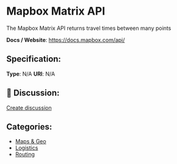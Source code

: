 # Mapbox Matrix API


The Mapbox Matrix API returns travel times between many points

**Docs / Website**: https://docs.mapbox.com/api/

## Specification:
**Type**:  N/A 
**URI**:  N/A 

## 💬 Discussion:
[Create discussion](https://github.com/apis-list/apis-list/discussions/new)

## Categories:
- [Maps & Geo](https://github.com/apis-list/apis-list#maps-and-geo)
- [Logistics](https://github.com/apis-list/apis-list#logistics)
- [Routing](https://github.com/apis-list/apis-list#routing)



